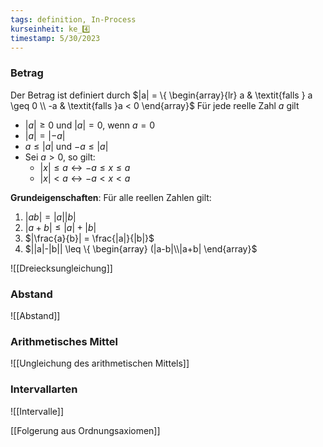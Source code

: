 ```yaml
---
tags: definition, In-Process
kurseinheit: ke_4️⃣
timestamp: 5/30/2023
---
```

### Betrag
Der Betrag ist definiert durch $|a| = \{ \begin{array}{lr} a & \textit{falls } a \geq 0 \\ -a & \textit{falls }a < 0 \end{array}$
Für jede reelle Zahl $a$ gilt
- $|a| \geq 0$ und $|a|=0$, wenn $a=0$
- $|a|=|-a|$
- $a \leq |a|$ und $-a \leq |a|$
- Sei $a>0$, so gilt:
	- $|x| \leq a \leftrightarrow -a \leq x \leq a$
	- $|x| < a \leftrightarrow -a < x < a$

**Grundeigenschaften**:
Für alle reellen Zahlen gilt:
1. $|ab|=|a||b|$
2. $|a+b| \leq |a| + |b|$
3. $|\frac{a}{b}| = \frac{|a|}{|b|}$ 
4. $||a|-|b|| \leq \{ \begin{array} (|a-b|\\|a+b| \end{array}$

![[Dreiecksungleichung]]


### Abstand
![[Abstand]]

### Arithmetisches Mittel
![[Ungleichung des arithmetischen Mittels]]


### Intervallarten
![[Intervalle]]



[[Folgerung aus Ordnungsaxiomen]]